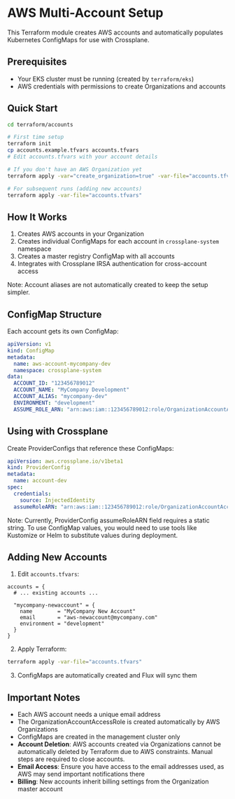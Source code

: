 # AWS Multi-Account Setup

This Terraform module creates AWS accounts and automatically populates Kubernetes ConfigMaps for use with Crossplane.

## Prerequisites

- Your EKS cluster must be running (created by `terraform/eks`)
- AWS credentials with permissions to create Organizations and accounts

## Quick Start

```bash
cd terraform/accounts

# First time setup
terraform init
cp accounts.example.tfvars accounts.tfvars
# Edit accounts.tfvars with your account details

# If you don't have an AWS Organization yet
terraform apply -var="create_organization=true" -var-file="accounts.tfvars"

# For subsequent runs (adding new accounts)
terraform apply -var-file="accounts.tfvars"
```

## How It Works

1. Creates AWS accounts in your Organization
2. Creates individual ConfigMaps for each account in `crossplane-system` namespace
3. Creates a master registry ConfigMap with all accounts
4. Integrates with Crossplane IRSA authentication for cross-account access

Note: Account aliases are not automatically created to keep the setup simpler.

## ConfigMap Structure

Each account gets its own ConfigMap:
```yaml
apiVersion: v1
kind: ConfigMap
metadata:
  name: aws-account-mycompany-dev
  namespace: crossplane-system
data:
  ACCOUNT_ID: "123456789012"
  ACCOUNT_NAME: "MyCompany Development"
  ACCOUNT_ALIAS: "mycompany-dev"
  ENVIRONMENT: "development"
  ASSUME_ROLE_ARN: "arn:aws:iam::123456789012:role/OrganizationAccountAccessRole"
```

## Using with Crossplane

Create ProviderConfigs that reference these ConfigMaps:

```yaml
apiVersion: aws.crossplane.io/v1beta1
kind: ProviderConfig
metadata:
  name: account-dev
spec:
  credentials:
    source: InjectedIdentity
  assumeRoleARN: "arn:aws:iam::123456789012:role/OrganizationAccountAccessRole"
```

Note: Currently, ProviderConfig assumeRoleARN field requires a static string. 
To use ConfigMap values, you would need to use tools like Kustomize or Helm 
to substitute values during deployment.

## Adding New Accounts

1. Edit `accounts.tfvars`:
```hcl
accounts = {
  # ... existing accounts ...
  
  "mycompany-newaccount" = {
    name        = "MyCompany New Account"
    email       = "aws-newaccount@mycompany.com"
    environment = "development"
  }
}
```

2. Apply Terraform:
```bash
terraform apply -var-file="accounts.tfvars"
```

3. ConfigMaps are automatically created and Flux will sync them

## Important Notes

- Each AWS account needs a unique email address
- The OrganizationAccountAccessRole is created automatically by AWS Organizations
- ConfigMaps are created in the management cluster only
- **Account Deletion**: AWS accounts created via Organizations cannot be automatically deleted by Terraform due to AWS constraints. Manual steps are required to close accounts.
- **Email Access**: Ensure you have access to the email addresses used, as AWS may send important notifications there
- **Billing**: New accounts inherit billing settings from the Organization master account